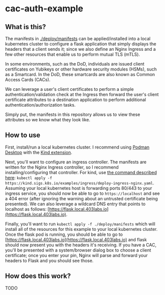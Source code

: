 # cac-auth-example

## What is this?

The manifests in [./deploy/manifests](./deploy/manifests/) can be applied/installed into a local kubernetes cluster to configure a flask application that simply displays the headers that a client sends it; since we also define an Nginx Ingress and a few other resources that enable us to perform mutual TLS (mTLS).

In some environments, such as the DoD, individuals are issued client certificates on Yubikeys or other hardware security modules (HSMs), such as a Smartcard. In the DoD, these smartcards are also known as Common Access Cards (CACs).

We can leverage a user's client certificates to perform a simple authentication/validation check at the Ingress then forward the user's client certificate attributes to a destination application to perform additional authentication/authorization tasks.

Simply put, the manifests in this repository allows us to view these attributes so we know what they look like.

## How to use

First, install/run a local kubernetes cluster. I recommend using [Podman Desktop](https://podman-desktop.io/docs/installation) with the [Kind extension](https://podman-desktop.io/docs/kind).

Next, you'll want to configure an ingress controller. The manifests are written for the Nginx Ingress controller, so I recommend installing/configuring that controller. For kind, use [the command described here](https://kind.sigs.k8s.io/docs/user/ingress#ingress-nginx): `kubectl apply -f https://kind.sigs.k8s.io/examples/ingress/deploy-ingress-nginx.yaml`. Assuming your local kubernetes host is forwarding ports 80/443 to your ingress service, you should now be able to go to `https://localhost` and see a 404 error (after ignoring the warning about an untrusted certificate being presented). We can also leverage a wildcard DNS entry that points to localhost as follows: [https://flask.local.403labs.io](https://flask.local.403labs.io).

Finally, you'll want to run `kubectl apply -f ./deploy/manifests` which will install all of the resources for this example to your local kubernetes cluster. Once the flask pod is running, you should be able to go to [https://flask.local.403labs.io](https://flask.local.403labs.io) and flask should now present you with the headers it's receiving. If you have a CAC, you'll be presented with a system/browser dialog box to choose a client certificate; once you enter your pin, Nginx will parse and forward your headers to Flask and you should see those.

## How does this work?

TODO
